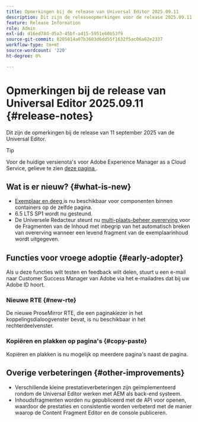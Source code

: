 ```yaml
---
title: Opmerkingen bij de release van Universal Editor 2025.09.11
description: Dit zijn de releaseopmerkingen voor de release 2025.09.11 van de Universal Editor.
feature: Release Information
role: Admin
exl-id: d16ed78d-d5a3-45bf-a415-5951e60b53f9
source-git-commit: 8205014a07b3683d6dd55f1632f5ac06a62e2337
workflow-type: tm+mt
source-wordcount: '220'
ht-degree: 0%

---
```



# Opmerkingen bij de release van Universal Editor 2025.09.11 {#release-notes}

Dit zijn de opmerkingen bij de release van 11 september 2025 van de Universal Editor.

>[!TIP]
>
>Voor de huidige versienota&#39;s voor Adobe Experience Manager as a Cloud Service, gelieve te zien [ deze pagina ](/help/release-notes/release-notes-cloud/release-notes-current.md).

## Wat is er nieuw? {#what-is-new}

* [ Exemplaar en deeg ](/help/sites-cloud/authoring/universal-editor/authoring.md#copy-paste) is nu beschikbaar voor componenten binnen containers op de zelfde pagina.
* 6.5 LTS SP1 wordt nu gesteund.
* De Universele Redacteur steunt nu [ multi-plaats-beheer overerving ](/help/sites-cloud/authoring/universal-editor/inheritance.md) voor de Fragmenten van de Inhoud met inbegrip van het automatisch breken van overerving wanneer een levend fragment van de exemplaarinhoud wordt uitgegeven.

## Functies voor vroege adoptie {#early-adopter}

Als u deze functies wilt testen en feedback wilt delen, stuurt u een e-mail naar Customer Success Manager van Adobe via het e-mailadres dat bij uw Adobe ID hoort.

### Nieuwe RTE {#new-rte}

De nieuwe ProseMirror RTE, die een paginakiezer in het koppelingsdialoogvenster bevat, is nu beschikbaar in het rechterdeelvenster.

### Kopiëren en plakken op pagina&#39;s {#copy-paste}

Kopiëren en plakken is nu mogelijk op meerdere pagina&#39;s naast de pagina.

## Overige verbeteringen {#other-improvements}

* Verschillende kleine prestatieverbeteringen zijn geïmplementeerd rondom de Universal Editor werken met AEM als back-end systeem.
* Inhoudsfragmenten worden nu gepubliceerd met de API voor openen, waardoor de prestaties en consistentie worden verbeterd met de manier waarop de Content Fragment Editor en de console publiceren.
